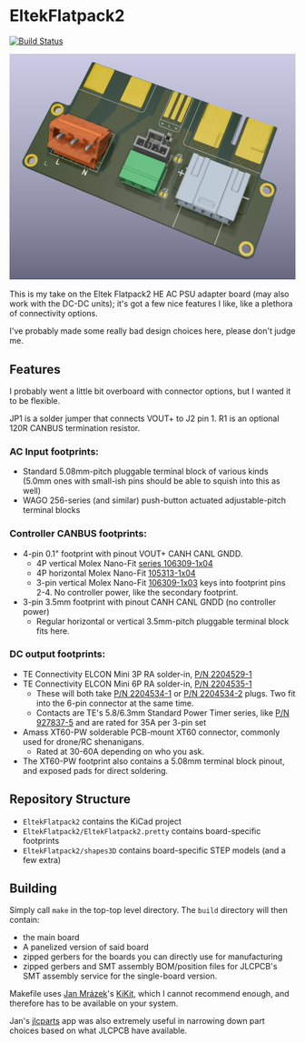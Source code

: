 # EltekFlatpack2
[![Build Status](https://travis-ci.com/neg2led/flatpack2-adapter.svg?branch=master)](https://travis-ci.com/neg2led/flatpack2-adapter)

![KiCad raytraced board render](EltekFlatpack2.png)

This is my take on the Eltek Flatpack2 HE AC PSU adapter board (may also work with the DC-DC units); it's got a few nice features I like, like a plethora of connectivity options.

I've probably made some really bad design choices here, please don't judge me.

## Features
I probably went a little bit overboard with connector options, but I wanted it to be flexible.

JP1 is a solder jumper that connects VOUT+ to J2 pin 1.
R1 is an optional 120R CANBUS termination resistor.

### AC Input footprints:
  - Standard 5.08mm-pitch pluggable terminal block of various kinds (5.0mm ones with small-ish pins should be able to squish into this as well)
  - WAGO 256-series (and similar) push-button actuated adjustable-pitch terminal blocks

### Controller CANBUS footprints:
- 4-pin 0.1" footprint with pinout VOUT+ CANH CANL GNDD.
  - 4P vertical Molex Nano-Fit [series 106309-1x04](https://www.molex.com/molex/search/deepSearch?pQuery=q%253D*%253A*%2540fq%253Dcollection%253Aimpulse%2540fq%253Dcollection%253Aimpulse%2540fq%253Dproductseries%253A%2522105309%2522%252BOR%252Bengineeringnumber%253A%2522105309%2522%2540fq%253Dcategory%253A%2522PCB%252BHeaders%2522%2540fq%253Dcircuitsloaded%253A%25224%2522&currentQuery=colorresin%3ABlack&origin=_l1stv13w)
  - 4P horizontal Molex Nano-Fit [105313-1x04](https://www.molex.com/molex/search/deepSearch?pQuery=q%253D*%253A*%2540fq%253Dcollection%253Aimpulse%2540fq%253Dcollection%253Aimpulse%2540fq%253Dproductseries%253A%2522105313%2522%252BOR%252Bengineeringnumber%253A%2522105313%2522%2540fq%253Dcategory%253A%2522PCB%252BHeaders%2522%2540fq%253Dcircuitsloaded%253A%25224%2522&currentQuery=colorresin%3ABlack&origin=_l1stv13w)
  - 3-pin vertical Molex Nano-Fit [106309-1x03](https://www.molex.com/molex/search/deepSearch?pQuery=q%253D*%253A*%2540fq%253Dcollection%253Aimpulse%2540fq%253Dcollection%253Aimpulse%2540fq%253Dproductseries%253A%2522105309%2522%252BOR%252Bengineeringnumber%253A%2522105309%2522%2540fq%253Dcategory%253A%2522PCB%252BHeaders%2522%2540fq%253Dcircuitsloaded%253A%25223%2522&currentQuery=colorresin%3ABlack&origin=_l1stv13w) keys into footprint pins 2-4. No controller power, like the secondary footprint.
- 3-pin 3.5mm footprint with pinout CANH CANL GNDD (no controller power)
  - Regular horizontal or vertical 3.5mm-pitch pluggable terminal block fits here.

### DC output footprints:
- TE Connectivity ELCON Mini 3P RA solder-in, [P/N 2204529-1](https://www.te.com/usa-en/product-2204529-1.html)
- TE Connectivity ELCON Mini 6P RA solder-in, [P/N 2204535-1](https://www.te.com/usa-en/product-2204535-1.html)
  - These will both take [P/N 2204534-1](https://www.te.com/usa-en/product-2204534-1.html) or [P/N 2204534-2](https://www.te.com/usa-en/product-2204534-2.html) plugs. Two fit into the 6-pin connector at the same time.
  - Contacts are TE's 5.8/6.3mm Standard Power Timer series, like [P/N 927837-5](https://www.te.com/usa-en/product-927837-5.html) and are rated for 35A per 3-pin set
- Amass XT60-PW solderable PCB-mount XT60 connector, commonly used for drone/RC shenanigans.
  - Rated at 30-60A depending on who you ask.
- The XT60-PW footprint also contains a 5.08mm terminal block pinout, and exposed pads for direct soldering.


## Repository Structure
- `EltekFlatpack2` contains the KiCad project
- `EltekFlatpack2/EltekFlatpack2.pretty` contains board-specific footprints
- `EltekFlatpack2/shapes3D` contains board-specific STEP models (and a few extra)


## Building
Simply call `make` in the top-top level directory. The `build` directory will then contain:

- the main board
- A panelized version of said board
- zipped gerbers for the boards you can directly use for manufacturing
- zipped gerbers and SMT assembly BOM/position files for JLCPCB's SMT assembly service for the single-board version.

Makefile uses [Jan Mrázek](https://github.com/yaqwsx)'s [KiKit](https://github.com/yaqwsx/KiKit), which I cannot recommend enough, and therefore has to be available on your system.

Jan's [jlcparts](https://yaqwsx.github.io/jlcparts/) app was also extremely useful in narrowing down part choices based on what JLCPCB have available.
